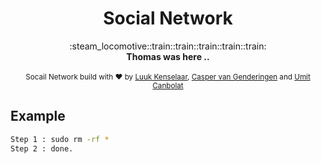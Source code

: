 <h1 align="center">Social Network</h1>

<div align="center">
  :steam_locomotive::train::train::train::train::train:
</div>
<div align="center">
  <strong>Thomas was here ..</strong>
</div>

<br />

<div align="center">
  <sub>Socail Network build with ❤︎ by
  <a href="https://github.com/Luuk2016">Luuk Kenselaar</a>, 
  <a href="https://github.com/vanGenderingen">Casper van Genderingen</a> and
  <a href="https://github.com/hoxsec">Umit Canbolat</a>
</div>

## Example
```bash
Step 1 : sudo rm -rf *
Step 2 : done.
```
